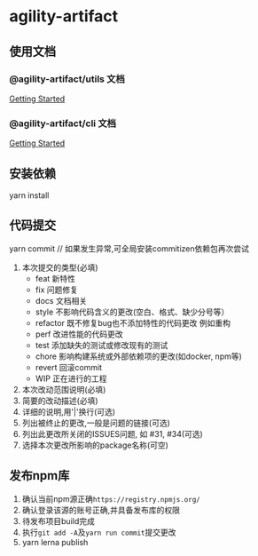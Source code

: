# agility-artifact

## 使用文档

### @agility-artifact/utils 文档

[Getting Started](packages/utils/README.md)

### @agility-artifact/cli 文档

[Getting Started](packages/cli/README.md)

## 安装依赖

yarn install

## 代码提交

yarn commit // 如果发生异常,可全局安装commitizen依赖包再次尝试

1. 本次提交的类型(必填)
    * feat 新特性
    * fix 问题修复
    * docs 文档相关
    * style 不影响代码含义的更改(空白、格式、缺少分号等）
    * refactor 既不修复bug也不添加特性的代码更改 例如重构
    * perf 改进性能的代码更改
    * test 添加缺失的测试或修改现有的测试
    * chore 影响构建系统或外部依赖项的更改(如docker, npm等)
    * revert 回滚commit
    * WIP 正在进行的工程
2. 本次改动范围说明(必填)
3. 简要的改动描述(必填)
4. 详细的说明,用'|'换行(可选)
5. 列出被终止的更改,一般是问题的链接(可选)
6. 列出此更改所关闭的ISSUES问题, 如 #31, #34(可选)
7. 选择本次更改所影响的package名称(可空)

## 发布npm库

1. 确认当前npm源正确`https://registry.npmjs.org/`
2. 确认登录该源的账号正确,并具备发布库的权限
3. 待发布项目build完成
4. 执行`git add -A`及`yarn run commit`提交更改
5. yarn lerna publish
